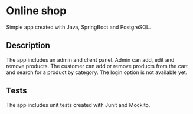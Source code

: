 # Online shop

Simple app created with Java, SpringBoot and PostgreSQL.

## Description

The app includes an admin and client panel. Admin can add, edit and remove products. The customer can add or remove products from the cart and search for a product by category.
The login option is not available yet.

## Tests

The app includes unit tests created with Junit and Mockito.
